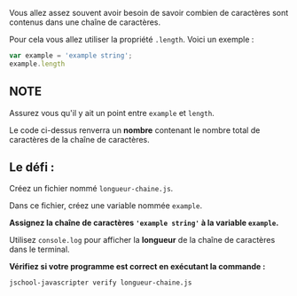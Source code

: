 Vous allez assez souvent avoir besoin de savoir combien de caractères sont contenus dans une chaîne de caractères.

Pour cela vous allez utiliser la propriété `.length`. Voici un exemple :

```js
var example = 'example string';
example.length
```

## NOTE

Assurez vous qu'il y ait un point entre `example` et `length`.

Le code ci-dessus renverra un **nombre** contenant le nombre total de caractères de la chaîne de caractères.


## Le défi :

Créez un fichier nommé `longueur-chaine.js`.

Dans ce fichier, créez une variable nommée `example`.

**Assignez la chaîne de caractères `'example string'` à la variable `example`.**

Utilisez `console.log` pour afficher la **longueur** de la chaîne de caractères dans le terminal.

**Vérifiez si votre programme est correct en exécutant la commande :**

`jschool-javascripter verify longueur-chaine.js`
